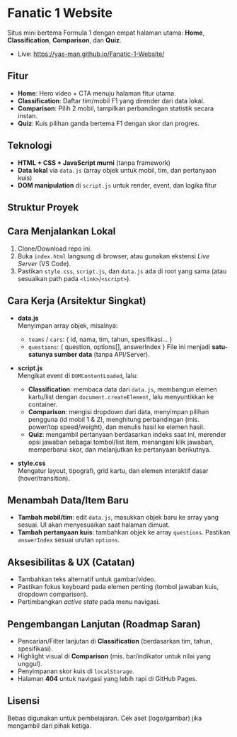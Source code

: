 # Fanatic 1 Website

Situs mini bertema Formula 1 dengan empat halaman utama:
**Home**, **Classification**, **Comparison**, dan **Quiz**.

- Live: https://yas-man.github.io/Fanatic-1-Website/

## Fitur

- **Home**: Hero video + CTA menuju halaman fitur utama.
- **Classification**: Daftar tim/mobil F1 yang dirender dari data lokal.
- **Comparison**: Pilih 2 mobil, tampilkan perbandingan statistik secara instan.
- **Quiz**: Kuis pilihan ganda bertema F1 dengan skor dan progres.

## Teknologi
- **HTML + CSS + JavaScript murni** (tanpa framework)
- **Data lokal** via `data.js` (array objek untuk mobil, tim, dan pertanyaan kuis)
- **DOM manipulation** di `script.js` untuk render, event, dan logika fitur

## Struktur Proyek
## Cara Menjalankan Lokal
1. Clone/Download repo ini.
2. Buka `index.html` langsung di browser, atau gunakan ekstensi *Live Server* (VS Code).
3. Pastikan `style.css`, `script.js`, dan `data.js` ada di root yang sama (atau sesuaikan path pada `<link>`/`<script>`).

## Cara Kerja (Arsitektur Singkat)

- **data.js**  
  Menyimpan array objek, misalnya:
  - `teams` / `cars`: { id, nama, tim, tahun, spesifikasi... }
  - `questions`: { question, options[], answerIndex }
  File ini menjadi **satu-satunya sumber data** (tanpa API/Server).

- **script.js**  
  Mengikat event di `DOMContentLoaded`, lalu:
  - **Classification**: membaca data dari `data.js`, membangun elemen kartu/list dengan `document.createElement`, lalu menyuntikkan ke container.
  - **Comparison**: mengisi dropdown dari data, menyimpan pilihan pengguna (id mobil 1 & 2), menghitung perbandingan (mis. power/top speed/weight), dan menulis hasil ke elemen hasil.
  - **Quiz**: mengambil pertanyaan berdasarkan indeks saat ini, merender opsi jawaban sebagai tombol/list item, menangani klik jawaban, memperbarui skor, dan melanjutkan ke pertanyaan berikutnya.

- **style.css**  
  Mengatur layout, tipografi, grid kartu, dan elemen interaktif dasar (hover/transition).

## Menambah Data/Item Baru

- **Tambah mobil/tim**: edit `data.js`, masukkan objek baru ke array yang sesuai. UI akan menyesuaikan saat halaman dimuat.
- **Tambah pertanyaan kuis**: tambahkan objek ke array `questions`. Pastikan `answerIndex` sesuai urutan `options`.

## Aksesibilitas & UX (Catatan)
- Tambahkan teks alternatif untuk gambar/video.
- Pastikan fokus keyboard pada elemen penting (tombol jawaban kuis, dropdown comparison).
- Pertimbangkan *active state* pada menu navigasi.

## Pengembangan Lanjutan (Roadmap Saran)
- Pencarian/Filter lanjutan di **Classification** (berdasarkan tim, tahun, spesifikasi).
- Highlight visual di **Comparison** (mis. bar/indikator untuk nilai yang unggul).
- Penyimpanan skor kuis di `localStorage`.
- Halaman **404** untuk navigasi yang lebih rapi di GitHub Pages.

## Lisensi
Bebas digunakan untuk pembelajaran. Cek aset (logo/gambar) jika mengambil dari pihak ketiga.
